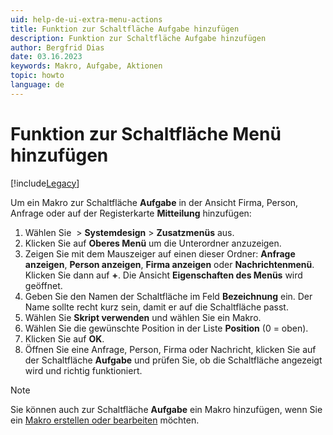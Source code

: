 ```yaml
---
uid: help-de-ui-extra-menu-actions
title: Funktion zur Schaltfläche Aufgabe hinzufügen
description: Funktion zur Schaltfläche Aufgabe hinzufügen
author: Bergfrid Dias
date: 03.16.2023
keywords: Makro, Aufgabe, Aktionen
topic: howto
language: de
---
```


# Funktion zur Schaltfläche Menü hinzufügen

[!include[Legacy](../includes/legacy-extra-menus.md)]

Um ein Makro zur Schaltfläche **Aufgabe** in der Ansicht Firma, Person, Anfrage oder auf der Registerkarte **Mitteilung** hinzufügen:

1. Wählen Sie <i class="ph ph-list" aria-label="Main menu"></i> > **Systemdesign** > **Zusatzmenüs** aus.
2. Klicken Sie auf **Oberes Menü** um die Unterordner anzuzeigen.
3. Zeigen Sie mit dem Mauszeiger auf einen dieser Ordner: **Anfrage anzeigen**, **Person anzeigen**, **Firma anzeigen** oder **Nachrichtenmenü**. Klicken Sie dann auf **+**. Die Ansicht **Eigenschaften des Menüs** wird geöffnet.
4. Geben Sie den Namen der Schaltfläche im Feld **Bezeichnung** ein. Der Name sollte recht kurz sein, damit er auf die Schaltfläche passt.
5. Wählen Sie **Skript verwenden** und wählen Sie ein Makro.
6. Wählen Sie die gewünschte Position in der Liste **Position** (0 = oben).
7. Klicken Sie auf **OK**.
8. Öffnen Sie eine Anfrage, Person, Firma oder Nachricht, klicken Sie auf der Schaltfläche **Aufgabe** und prüfen Sie, ob die Schaltfläche angezeigt wird und richtig funktioniert.

> [!NOTE]
> Sie können auch zur Schaltfläche **Aufgabe** ein Makro hinzufügen, wenn Sie ein [Makro erstellen oder bearbeiten][1] möchten.

<!-- Referenced links -->
[1]: ../../../../automation/crmscript/learn/create-macro.md
